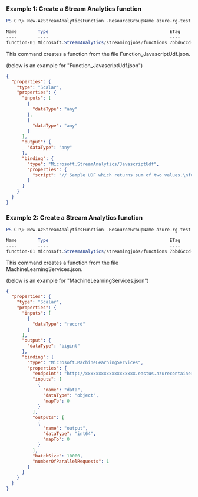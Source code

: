 ### Example 1: Create a Stream Analytics function
```powershell
PS C:\> New-AzStreamAnalyticsFunction -ResourceGroupName azure-rg-test -JobName sajob-02-pwsh -Name function-01 -File .\test\template-json\Function_JavascriptUdf.json

Name        Type                                              ETag
----        ----                                              ----
function-01 Microsoft.StreamAnalytics/streamingjobs/functions 7bbd6ccd-c7a4-4910-b2ae-a3eae19d9b18

```

This command creates a function from the file Function_JavascriptUdf.json.

(below is an example for "Function_JavascriptUdf.json")
```json
{
  "properties": {
    "type": "Scalar",
    "properties": {
      "inputs": [
        {
          "dataType": "any"
        },
        {
          "dataType": "any"
        }
      ],
      "output": {
        "dataType": "any"
      },
      "binding": {
        "type": "Microsoft.StreamAnalytics/JavascriptUdf",
        "properties": {
          "script": "// Sample UDF which returns sum of two values.\nfunction main(arg3, arg4) {\n    return arg1 + arg2;\n}"
        }
      }
    }
  }
}
```
### Example 2: Create a Stream Analytics function
```powershell
PS C:\> New-AzStreamAnalyticsFunction -ResourceGroupName azure-rg-test -JobName sajob-02-pwsh -Name function-01 -File .\test\template-json\MachineLearningServices.json

Name        Type                                              ETag
----        ----                                              ----
function-01 Microsoft.StreamAnalytics/streamingjobs/functions 7bbd6ccd-c7a4-4910-b2ae-a3eae19d9b18
```

This command creates a function from the file MachineLearningServices.json.

(below is an example for "MachineLearningServices.json")
```json
{
  "properties": {
    "type": "Scalar",
    "properties": {
      "inputs": [
        {
          "dataType": "record"
        }
      ],
      "output": {
        "dataType": "bigint"
      },
      "binding": {
        "type": "Microsoft.MachineLearningServices",
        "properties": {
          "endpoint": "http://xxxxxxxxxxxxxxxxxxx.eastus.azurecontainer.io/score",
          "inputs": [
            {
              "name": "data",
              "dataType": "object",
              "mapTo": 0
            }
          ],
          "outputs": [
            {
              "name": "output",
              "dataType": "int64",
              "mapTo": 0
            }
          ],
          "batchSize": 10000,
          "numberOfParallelRequests": 1
        }
      }
    }
  }
}
```